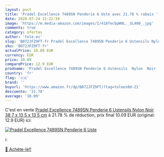 ```yaml
---
layout: post
title: 'Pradel Excellence 7489SN Penderie 6 Uste avec 21.78 % rabais '
date: 2020-07-24 12:22:59
image: 'https://m.media-amazon.com/images/I/418fecbpW0L._SL400_.jpg'
comments: true
category: ofertas
author: 'tole.es'
slug: 'B072JFZ9FT-fr Pradel Excellence 7489SN Penderie 6 Ustensils Nylon Noir...'
sku: 'B072JFZ9FT-fr'
actualPrice: 10.09 EUR
currency: EUR
price: 10.09
comparePrice: 12.9 EUR
prodname: 'Pradel Excellence 7489SN Penderie 6 Ustensils  Nylon  Noir  38 7 x 13 5 x 13 5 cm'
country: 'fr'
flag: '🇫🇷'
brand: ''
buyurl: 'https://www.amazon.fr/dp/B072JFZ9FT/?tag=tolees0d-21'
descuento: '21.78'
average: '10.09'
---
```


C'est en vente [Pradel Excellence 7489SN Penderie 6 Ustensils  Nylon  Noir  38 7 x 13 5 x 13 5 cm](https://www.amazon.fr/dp/B072JFZ9FT/?tag=tolees0d-21)  à  21.78 % de réduction, prix final  10.09 EUR (original: 12.9 EUR) ici:

[![Pradel Excellence 7489SN Penderie 6 Uste](https://m.media-amazon.com/images/I/418fecbpW0L._SL400_.jpg)](https://www.amazon.fr/dp/B072JFZ9FT/?tag=tolees0d-21)

ℹ️:


[🛒 Achète-le!!](https://www.amazon.fr/dp/B072JFZ9FT/?tag=tolees0d-21)
